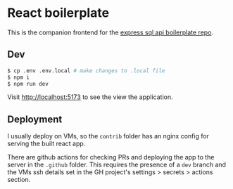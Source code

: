 # React boilerplate

This is the companion frontend for the [express sql api boilerplate repo](https://github.com/aktsbot/express-sql-api-boilerplate).

## Dev

```sh
$ cp .env .env.local # make changes to .local file
$ npm i
$ npm run dev
```

Visit [http://localhost:5173](http://localhost:5173/) to see the view the application.

## Deployment

I usually deploy on VMs, so the `contrib` folder has an nginx config for
serving the built react app.

There are github actions for checking PRs and deploying the app to the server
in the `.github` folder. This requires the presence of a `dev` branch and the
VMs ssh details set in the GH project's settings > secrets > actions section.
